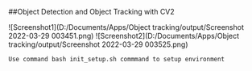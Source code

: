 ##Object Detection and Object Tracking with CV2

![Screenshot1](D:/Documents/Apps/Object tracking/output/Screenshot 2022-03-29 003451.png)
![Screenshot2](D:/Documents/Apps/Object tracking/output/Screenshot 2022-03-29 003525.png)


```
Use command bash init_setup.sh commmand to setup environment
```